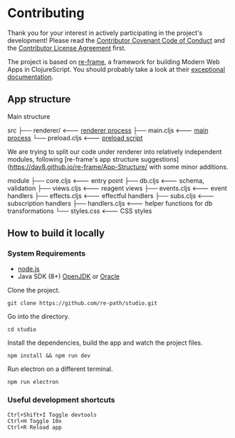 # Contributing

Thank you for your interest in actively participating in the project's development!
Please read the [Contributor Covenant Code of Conduct](https://github.com/re-path/studio/blob/main/CODE_OF_CONDUCT.md) 
and the [Contributor License Agreement](cla.md) first.

The project is based on [re-frame](https://github.com/day8/re-frame/), 
a framework for building Modern Web Apps in ClojureScript.
You should probably take a look at their [exceptional documentation](https://day8.github.io/re-frame/re-frame/).

## App structure

Main structure

src
├── renderer/     <--- [renderer process](https://www.electronjs.org/docs/latest/tutorial/process-model#the-renderer-process)
├── main.cljs     <--- [main process](https://www.electronjs.org/docs/latest/tutorial/process-model#the-main-process)
└── preload.cljs  <--- [preload script](https://www.electronjs.org/docs/latest/tutorial/process-model#preload-scripts)

We are trying to split our code under renderer into relatively independent modules, 
following [re-frame's app structure suggestions](https://day8.github.io/re-frame/App-Structure/
with some minor additions. 

module
├── core.cljs     <--- entry point
├── db.cljs       <--- schema, validation
├── views.cljs    <--- reagent views
├── events.cljs   <--- event handlers
├── effects.cljs  <--- effectful handlers
├── subs.cljs     <--- subscription handlers
├── handlers.cljs <--- helper functions for db transformations
└── styles.css    <--- CSS styles

## How to build it locally

### System Requirements
- [node.js](https://nodejs.org/)
- Java SDK (8+) [OpenJDK](https://www.oracle.com/java/technologies/downloads/) or [Oracle](https://nodejs.org/)

Clone the project.
```
git clone https://github.com/re-path/studio.git
```
Go into the directory.
```
cd studio
```
Install the dependencies, build the app and watch the project files.
```
npm install && npm run dev
```
Run electron on a different terminal.
```
npm run electron
```

### Useful development shortcuts

```
Ctrl+Shift+I Toggle devtools
Ctrl+H Toggle 10x
Ctrl+R Reload app
```
